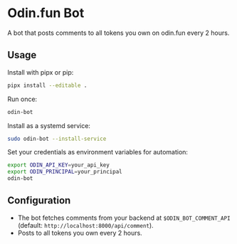 # Odin.fun Bot

A bot that posts comments to all tokens you own on odin.fun every 2 hours.

## Usage

Install with pipx or pip:

```sh
pipx install --editable .
```

Run once:

```sh
odin-bot
```

Install as a systemd service:

```sh
sudo odin-bot --install-service
```

Set your credentials as environment variables for automation:

```sh
export ODIN_API_KEY=your_api_key
export ODIN_PRINCIPAL=your_principal
odin-bot
```

## Configuration

- The bot fetches comments from your backend at `$ODIN_BOT_COMMENT_API` (default: `http://localhost:8000/api/comment`).
- Posts to all tokens you own every 2 hours.